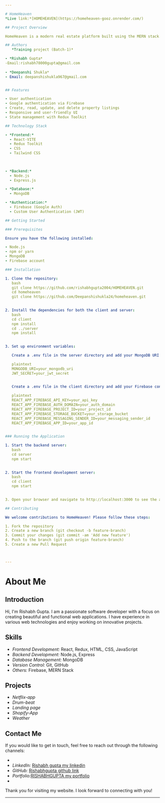 ```yaml
---

# HomeHeaven
*Live link:*[HOMEHEAVEN](https://homeheaven-gooz.onrender.com/)

## Project Overview

HomeHeaven is a modern real estate platform built using the MERN stack. It offers users the ability to browse, list, and manage property listings with an integrated authentication system. The project incorporates user authentication  and Google authentication using Firebase.

## Authors
   *Training project (Batch-1)*

- *Rishabh Gupta*
-Email:rishabh78000gupta@gmail.com
  
- *Deepanshi Shukla*
- Email: deepanshishukla967@gmail.com


## Features

- User authentication 
- Google authentication via Firebase
- Create, read, update, and delete property listings
- Responsive and user-friendly UI
- State management with Redux Toolkit

## Technology Stack

- *Frontend:*
  - React-VITE
  - Redux Toolkit
  - CSS 
  - Tailwind CSS
  
  

- *Backend:*
  - Node.js
  - Express.js

- *Database:*
  - MongoDB

- *Authentication:*
  - Firebase (Google Auth)
  - Custom User Authentication (JWT)

## Getting Started

### Prerequisites

Ensure you have the following installed:

- Node.js
- npm or yarn
- MongoDB
- Firebase account

### Installation

1. Clone the repository:
   bash
   git clone https://github.com/rishabhgupta2004/HOMEHEAVEN.git
   cd homeheaven
   git clone https://github.com/Deepanshishukla24/homeheaven.git
   

2. Install the dependencies for both the client and server:
   bash
   cd client
   npm install
   cd ../server
   npm install
   

3. Set up environment variables:

   Create a .env file in the server directory and add your MongoDB URI and JWT secret:

   plaintext
   MONGODB_URI=your_mongodb_uri
   JWT_SECRET=your_jwt_secret
   

   Create a .env file in the client directory and add your Firebase configuration:

   plaintext
   REACT_APP_FIREBASE_API_KEY=your_api_key
   REACT_APP_FIREBASE_AUTH_DOMAIN=your_auth_domain
   REACT_APP_FIREBASE_PROJECT_ID=your_project_id
   REACT_APP_FIREBASE_STORAGE_BUCKET=your_storage_bucket
   REACT_APP_FIREBASE_MESSAGING_SENDER_ID=your_messaging_sender_id
   REACT_APP_FIREBASE_APP_ID=your_app_id
   

### Running the Application

1. Start the backend server:
   bash
   cd server
   npm start
   

2. Start the frontend development server:
   bash
   cd client
   npm start
   

3. Open your browser and navigate to http://localhost:3000 to see the application in action.

## Contributing

We welcome contributions to HomeHeaven! Please follow these steps:

1. Fork the repository
2. Create a new branch (git checkout -b feature-branch)
3. Commit your changes (git commit -am 'Add new feature')
4. Push to the branch (git push origin feature-branch)
5. Create a new Pull Request



---
```



# About Me


## Introduction

Hi, I'm Rishabh Gupta. I am a passionate software developer with a focus on creating beautiful and functional web applications. I have experience in various web technologies and enjoy working on innovative projects.

## Skills

- *Frontend Development:* React, Redux, HTML, CSS, JavaScript
- *Backend Development:* Node.js, Express
- *Database Management:* MongoDB
- *Version Control:* Git, GitHub
- *Others:* Firebase, MERN Stack

## Projects
- *Netflix-app*
- *Drum-beat*
 - *Landing page*
 - *Shopify-App*
 - *Weather*







## Contact Me

If you would like to get in touch, feel free to reach out through the following channels:

- 
- *LinkedIn:* [Rishabh gupta my linkedin](https://www.linkedin.com/in/rishabh-gupta2004/)
- *GitHub:* [Rishabhgupta github link](https://github.com/rishabhgupta2004)
- *Portfolio:*[RISHABHGUPTA  my portfolio](https://rishabhgupta2004.github.io/portfolio/)
- 

Thank you for visiting my website. I look forward to connecting with you!

---
